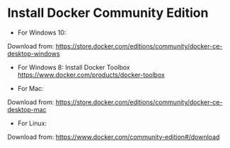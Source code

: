 # Install Docker Community Edition


- For Windows 10: 

Download from: https://store.docker.com/editions/community/docker-ce-desktop-windows

- For Windows 8: Install Docker Toolbox https://www.docker.com/products/docker-toolbox

- For Mac:

Download from: https://store.docker.com/editions/community/docker-ce-desktop-mac

- For Linux:

Download from: https://www.docker.com/community-edition#/download

